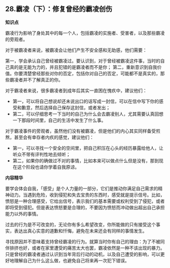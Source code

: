 ## 28.霸凌（下）：修复曾经的霸凌创伤
**知识点**


霸凌行为影响了身处其中的每一个人，包括霸凌的实施者、受害者，以及那些霸凌的旁观者。


对于被霸凌者来说，被霸凌会让他们产生不安全感和无助感，他们需要：


第一，学会承认自己曾经被霸凌过。要认识到，对于曾经被霸凌这件事，当时的自己真的是无能为力的，并且犯错的是霸凌者而不是你；
第二，重新意识到自我价值。你要清楚曾经那些对你的否定，包括你对自己的否定，可能都不是真实的，那些霸凌者并不了解真正的你。


对于霸凌者来说，很多霸凌者到成年后其实一直困在愧疚中，建议他们：


* 第一，可以将自己想说却还未说出口的话写成一封信，可以在信中写下你的感受和歉意，然后选择自己保存这封信，或者发出；
* 第二，可以仔细思考一下当时的自己为什么会去霸凌别人，尤其需要认真回想一下那段时间里，自己的生活中发生了什么事。

对于霸凌事件的旁观者，虽然他们没有被霸凌，但是他们的内心其实同样备受煎熬，甚至会有幸存者内疚的感觉，建议他们：


* 第一，可以寻找一个安全的空间里，把自己积压在心头的经历暴露给他人，让听众不带有评判性地去倾听；
* 第二，如果你的确做过不对的事情，比如本来可以做点什么但是没有，那到现在这个阶段也请你学着自我原谅。

**内容精华**


要学会体会自我，「感受」是个人力量的一部分，它们是推动你满足自己需求的精神动力。当遇到危险，收到侵犯和失去宝贵的东西时，感受就是提示信号。比如，愤怒是一种合理感受，它给出信号，表示我们的基本需要或权利受到了侵犯，或者即将受到侵犯。但是表达愤怒要是合理的，不要因为愤怒而冲动做出超出自己承担能力以外的事情。


过去的行为是不可改变的，无论你有多么希望改变，你所能做的只有接受这个事实，表达出真心实意的道歉和忏悔，避免在未来还会有同样的事情发生。


寻找原因并不意味着支持曾经霸凌的行为。就算当时你有自己的理由：为了不被同伴排挤也好，或者在家里遭受的痛苦太大也罢，霸凌依然是一种不该出现的暴力。只是曾经的霸凌者通过认识到当年背后行动的动机，以及自己遭受的影响，可以更好地理解自己为什么这么做，也避免自己将来再一次犯下错误。

